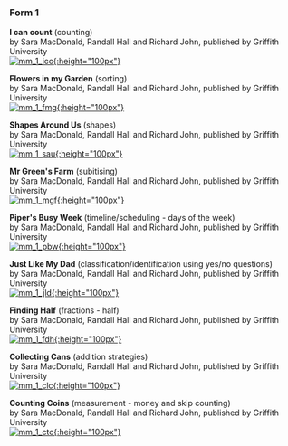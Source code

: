 ### Form 1

**I can count** (counting)   
by Sara MacDonald, Randall Hall and Richard John, published by Griffith University   
[![mm_1_icc](https://1blockatatime.github.io/English/images2/mm_1_icc.png){:height="100px"}](https://read.bookcreator.com/90xX8oEcxcfyNZIYJfiFotsyL6S2/3swXYtoTS-a0TCNrqEVxzw/yP0X6vH0TZ-oZ6YRFJcVMQ)  


**Flowers in my Garden** (sorting)   
by Sara MacDonald, Randall Hall and Richard John, published by Griffith University   
[![mm_1_fmg](https://1blockatatime.github.io/English/images2/mm_1_fmg.png){:height="100px"}](https://read.bookcreator.com/90xX8oEcxcfyNZIYJfiFotsyL6S2/rmzBXCs4RkCVR1_HbGzKpg/3AnmOgP_QFCz_SdIfW2FLw)  

**Shapes Around Us** (shapes)   
by Sara MacDonald, Randall Hall and Richard John, published by Griffith University   
[![mm_1_sau](https://1blockatatime.github.io/English/images2/mm_1_sau.png){:height="100px"}](https://read.bookcreator.com/90xX8oEcxcfyNZIYJfiFotsyL6S2/-Xwkan95Tw2DluECpduNzQ/jLvAPNciSSKdGGMouAN44w)

**Mr Green's Farm**  (subitising)   
by Sara MacDonald, Randall Hall and Richard John, published by Griffith University   
[![mm_1_mgf](https://1blockatatime.github.io/English/images2/mm_1_mgf.png){:height="100px"}](https://read.bookcreator.com/90xX8oEcxcfyNZIYJfiFotsyL6S2/N3ivzi0EQ2y9iAqwRHKLmg/TkP-mPfjThm_oW5hmz31rg)

**Piper's Busy Week** (timeline/scheduling - days of the week)  
by Sara MacDonald, Randall Hall and Richard John, published by Griffith University   
[![mm_1_pbw](https://1blockatatime.github.io/English/images2/mm_1_pbw.png){:height="100px"}](https://read.bookcreator.com/90xX8oEcxcfyNZIYJfiFotsyL6S2/Q5V9_88TTleRPGo3aqRjOA/3-0T8ba1SKSRrolJaEGKKw)

**Just Like My Dad** (classification/identification using yes/no questions)  
by Sara MacDonald, Randall Hall and Richard John, published by Griffith University   
[![mm_1_jld](https://1blockatatime.github.io/English/images2/mm_1_jld.png){:height="100px"}](https://read.bookcreator.com/90xX8oEcxcfyNZIYJfiFotsyL6S2/RBVXwA5RTwqsRFmgTYiFPg/HSJHs8h9Q5eH-oyEEtJdQQ)

**Finding Half** (fractions - half)  
by Sara MacDonald, Randall Hall and Richard John, published by Griffith University   
[![mm_1_fdh](https://1blockatatime.github.io/English/images2/mm_1_fdh.png){:height="100px"}](https://read.bookcreator.com/90xX8oEcxcfyNZIYJfiFotsyL6S2/nEKCK1HfQNa6eY3sUfirsQ/VrrHluD-S-uG7_P6LdsPFQ)

**Collecting Cans** (addition strategies)  
by Sara MacDonald, Randall Hall and Richard John, published by Griffith University   
[![mm_1_clc](https://1blockatatime.github.io/English/images2/mm_1_clc.png){:height="100px"}](https://read.bookcreator.com/90xX8oEcxcfyNZIYJfiFotsyL6S2/mJL0zE6pTOKD36DIYmrL6Q/dTljHemAQci1aWLE2MFLNw)

**Counting Coins** (measurement - money and skip counting)  
by Sara MacDonald, Randall Hall and Richard John, published by Griffith University   
[![mm_1_ctc](https://1blockatatime.github.io/English/images2/mm_1_ctc.png){:height="100px"}](https://read.bookcreator.com/90xX8oEcxcfyNZIYJfiFotsyL6S2/kSNMWUlySBGcD8f3-l_EzQ/0LYBPH3zSO-aQ9FNZWUOJQ)
